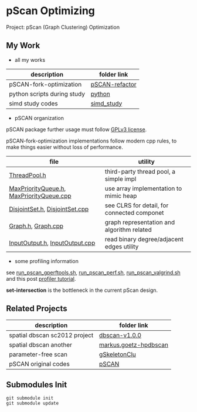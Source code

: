 # pScan Optimizing

Project: pScan (Graph Clustering) Optimization

## My Work

* all my works

description | folder link
--- | ---
pSCAN-fork-optimization | [pSCAN-refactor](pSCAN-refactor)
python scripts during study | [python](python)
simd study codes | [simd_study](simd_study)

* pSCAN organization

pSCAN package further usage must follow [GPLv3 license](pSCAN-refactor/LICENSE).

pSCAN-fork-optimization implementations follow modern cpp rules, to make things easier without loss of performance.

file | utility
--- | ---
[ThreadPool.h](pSCAN-refactor/ThreadPool.h) | third-party thread pool, a simple impl
[MaxPriorityQueue.h](pSCAN-refactor/MaxPriorityQueue.h), [MaxPriorityQueue.cpp](pSCAN-refactor/MaxPriorityQueue.cpp) | use array implementation to mimic heap
[DisjointSet.h](pSCAN-refactor/DisjointSet.h), [DisjointSet.cpp](pSCAN-refactor/DisjointSet.cpp) | see CLRS for detail, for connected componet
[Graph.h](pSCAN-refactor/Graph.h), [Graph.cpp](pSCAN-refactor/Graph.cpp) | graph representation and algorithm  related
[InputOutput.h](pSCAN-refactor/InputOutput.h), [InputOutput.cpp](pSCAN-refactor/InputOutput.cpp) | read binary degree/adjacent edges utility

* some profiling information

see [run_pscan_gperftools.sh](pSCAN-refactor/run_pscan_gperftools.sh), [run_pscan_perf.sh](pSCAN-refactor/run_pscan_perf.sh), [run_pscan_valgrind.sh](pSCAN-refactor/run_pscan_valgrind.sh) and this post [profiler tutorial](http://gernotklingler.com/blog/gprof-valgrind-gperftools-evaluation-tools-application-level-cpu-profiling-linux/).

**set-intersection** is the bottleneck in the current pScan design.

## Related Projects

description | folder link
--- | ---
spatial dbscan sc2012 project | [dbscan-v1.0.0](dbscan-v1.0.0)
spatial dbscan another | [markus.goetz-hpdbscan](markus.goetz-hpdbscan)
parameter-free scan | [gSkeletonClu](gSkeletonClu)
pSCAN original codes | [pSCAN](pSCAN)

## Submodules Init

```
git submodule init
git submodule update
```
